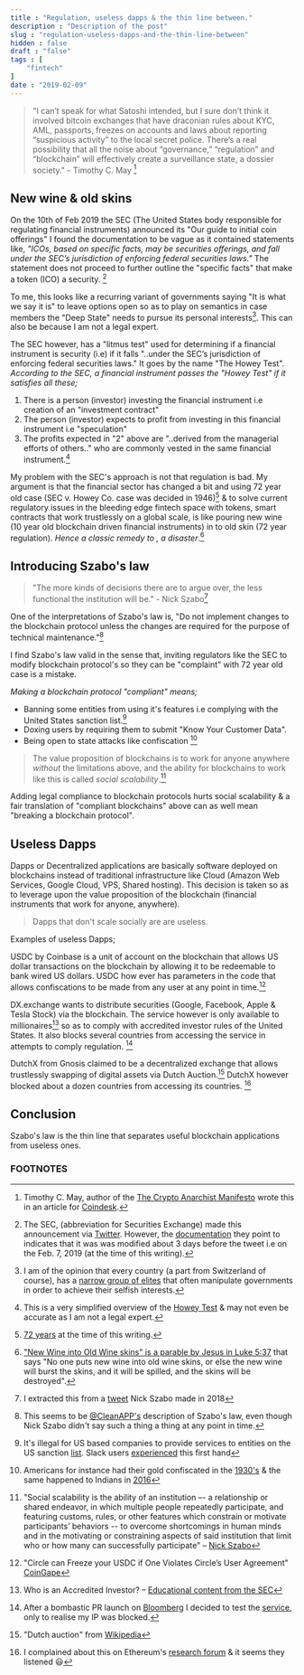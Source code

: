 ```yaml
---
title : "Regulation, useless dapps & the thin line between."
description : "Description of the post"
slug : "regulation-useless-dapps-and-the-thin-line-between"
hidden : false
draft : "false"
tags : [
    "fintech"
]
date : "2019-02-09"
---
```


>"I can’t speak for what Satoshi intended, but I sure don’t think it involved bitcoin exchanges that have draconian rules about KYC, AML, passports, freezes on accounts and laws about reporting “suspicious activity” to the local secret police. There’s a real possibility that all the noise about “governance,” “regulation” and “blockchain” will effectively create a surveillance state, a dossier society." - Timothy C. May [^1] 

## New wine & old skins

On the 10th of Feb 2019 the SEC (The United States body responsible for regulating financial instruments) announced its "Our guide to initial coin offerings" I found the documentation to be vague as it contained statements like, _"ICOs, based on specific facts, may be securities offerings, and fall under the SEC’s jurisdiction of enforcing federal securities laws."_ The statement does not proceed to further outline  the "specific facts" that make a token (ICO) a security. [^2]

To me, this looks like a recurring variant of governments saying "It is what we say it is" to leave options 
open so as to play on semantics in case members the "Deep State" needs to pursue its personal interests[^3].
This can also be because I am not a legal expert.

The SEC however, has a "litmus test" used for determining if a financial instrument is security (i.e) if it falls "..under the SEC’s jurisdiction of enforcing federal securities laws." It goes by the name "The Howey Test". _According to the SEC, a financial instrument passes the "Howey Test" if it satisfies all these;_

1. There is a person (investor) investing the financial instrument i.e creation of an "investment contract"
2. The person (investor) expects to profit from investing in this financial instrument i.e "speculation"
3. The profits expected in "2" above are "..derived from the managerial efforts of others.." who are commonly vested in the same financial instrument.[^4]

My problem  with the SEC's approach is not that regulation is bad. My argument is that the financial sector has changed a bit and using 72 year old case (SEC v. Howey Co. case was decided in 1946)[^5] & to solve current regulatory issues in the bleeding edge fintech space with tokens, smart contracts  that work trustlessly on a global scale, is like pouring new wine (10 year old blockchain driven financial instruments) in to old skin (72 year regulation). _Hence a classic remedy to , a disaster_.[^6]


## Introducing Szabo's law

>"The more kinds of decisions there are to argue over, the less functional the institution will be." - Nick Szabo[^7]

One of the interpretations of Szabo's law is, "Do not implement changes to the blockchain protocol unless the changes are required for the purpose of technical maintenance."[^8]

I find Szabo's law valid in the sense that, inviting regulators like the SEC to modify blockchain protocol's so they can be "complaint" with 72 year old case is a mistake.

_Making a blockchain protocol "compliant" means;_

- Banning some entities from using it's features i.e complying with the United States sanction list.[^9]
- Doxing users by requiring them to submit "Know Your Customer Data".
- Being open to state attacks like confiscation [^10]

>The value proposition of blockchains is to work for anyone anywhere _without_ the limitations above, and the ability for blockchains to work like this is called _social scalability_.[^11]

Adding legal compliance to blockchain protocols hurts social scalability & a fair translation of "compliant blockchains" above can as well mean "breaking a blockchain protocol". 

## Useless Dapps

Dapps or Decentralized applications are basically software deployed on blockchains instead of traditional infrastructure like Cloud (Amazon Web Services, Google Cloud, VPS, Shared hosting). This decision is taken so as to leverage upon the value proposition of the blockchain (financial instruments that work for anyone, anywhere). 

>Dapps that don't scale socially are are useless.

Examples of useless Dapps;

USDC by Coinbase is a unit of account on the blockchain that allows US dollar transactions on the blockchain by allowing it to be redeemable to bank wired US dollars. USDC how ever has parameters in the code that allows  confiscations to be made  from any user at any point in time.[^12]

DX.exchange wants to distribute securities (Google, Facebook, Apple & Tesla Stock) via the blockchain. The service however is only available to millionaires[^13] so as to comply with accredited investor rules of the United States. It also  blocks several countries from accessing the service in attempts to comply regulation. [^14]

DutchX from Gnosis claimed to be a decentralized exchange that allows trustlessly swapping of digital assets  via  Dutch Auction.[^15] DutchX however blocked about a dozen countries from accessing its countries. [^16]

## Conclusion

Szabo's law is the thin line that separates useful blockchain applications from useless ones.


### FOOTNOTES

[^1]: Timothy C. May, author of the [The Crypto Anarchist Manifesto](https://www.activism.net/cypherpunk/crypto-anarchy.html) wrote this in an article for [Coindesk](https://www.coindesk.com/enough-with-the-ico-me-so-horny-get-rich-quick-lambo-crypto).

[^2]: The SEC, (abbreviation for Securities Exchange) made this announcement via [Twitter](https://twitter.com/SEC_News/status/1094625816254791681). However, the [documentation](https://www.sec.gov/ICO) they point to indicates that it was was modified about 3 days before the tweet i.e on the  Feb. 7, 2019 (at the time of this writing).

[^3]: I am of the opinion that every country (a part from Switzerland of course), has a [narrow group of elites](https://en.wikipedia.org/wiki/Deep_state) that often manipulate governments in order to achieve their selfish interests.

[^4]: This is a very simplified overview of the [Howey Test](https://en.wikipedia.org/wiki/SEC_v._W._J._Howey_Co.) & may not even be accurate as I am not a legal expert.

[^5]: [72 years](https://supreme.justia.com/cases/federal/us/328/293/) at the time of this writing.

[^6]: ["New Wine into Old Wine skins" is a parable by Jesus in Luke 5:37](https://www.biblegateway.com/passage/?search=Luke+5%3A37&version=WEB) that says "No one puts new wine into old wine skins, or else the new wine will burst the skins, and it will be spilled, and the skins will be destroyed".

[^7]: I extracted this from a [tweet](https://twitter.com/NickSzabo4/status/964212372624703488) Nick Szabo made in 2018

[^8]: This seems to be [ @CleanAPP's](https://medium.com/cryptolawreview/cryptos-founding-fallacy-aaa151b795ff) description of Szabo's law, even though Nick Szabo didn't say such a thing a thing at any point in time.

[^9]: It's illegal for US based companies to provide services to entities on the US sanction [list](https://www.wm.edu/offices/techtransfer/ExportControls/Regulations/OFAC/index.php). Slack users [experienced](https://news.ycombinator.com/item?id=18724107) this first hand

[^10]: Americans for instance had their gold confiscated in the [1930's](https://en.wikipedia.org/wiki/Gold_Reserve_Act) & the same happened to Indians in [2016](https://www.zerohedge.com/news/2016-12-07/india-confiscates-gold-even-jewelry-raids-hidden-money) 

[^11]: "Social scalability is the ability of an institution –- a relationship or shared endeavor, in which multiple people repeatedly participate, and featuring customs, rules, or other features which constrain or motivate participants’ behaviors -- to overcome shortcomings in human minds and in the motivating or constraining aspects of said institution that limit who or how many can successfully participate" – [Nick Szabo](http://unenumerated.blogspot.com/2017/02/money-blockchains-and-social-scalability.html) 

[^12]: "Circle can Freeze your USDC if One Violates Circle’s User Agreement" [CoinGape](https://coingape.com/circle-freeze-usdc-if-violates-agreement/)

[^13]: Who is an Accredited Investor? – [Educational content from the SEC](https://www.investor.gov/additional-resources/news-alerts/alerts-bulletins/updated-investor-bulletin-accredited-investors)

[^14]: After a bombastic PR launch on [Bloomberg](https://www.bloomberg.com/news/articles/2019-01-03/tesla-stock-on-a-blockchain-offers-hint-of-where-crypto-s-headed) I decided to test the [service](https://dx.exchange/), only to realise my IP was blocked.

[^15]: "Dutch auction" from [Wikipedia](https://en.wikipedia.org/wiki/Dutch_auction)

[^16]: I complained about this on Ethereum's [research forum](https://ethresear.ch/t/a-note-for-the-dutch-team-other-dapp-developers/2637) & it seems they listened 😃